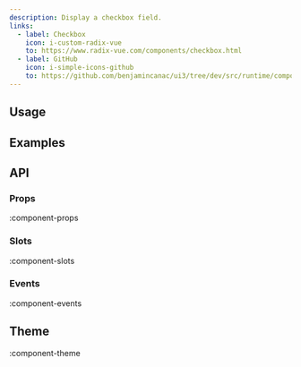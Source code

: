 ```yaml
---
description: Display a checkbox field.
links:
  - label: Checkbox
    icon: i-custom-radix-vue
    to: https://www.radix-vue.com/components/checkbox.html
  - label: GitHub
    icon: i-simple-icons-github
    to: https://github.com/benjamincanac/ui3/tree/dev/src/runtime/components/Checkbox.vue
---
```


## Usage

## Examples

## API

### Props

:component-props

### Slots

:component-slots

### Events

:component-events

## Theme

:component-theme
